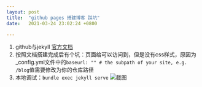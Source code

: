 ```yaml
---
layout: post
title:  "github pages 搭建博客 踩坑"
date:   2021-03-24 23:02:24 +0800

---
```


1. github与jekyll [官方文档][doc-url] 
1. 按照文档搭建完成后有个坑：页面给可以访问到，但是没有css样式，原因为_config.yml文件中的`baseurl: "" # the subpath of your site, e.g. /blog`值需要修改为你的仓库路径
1. 本地调试：`bundle exec jekyll serve`
   ![截图]({{site.baseurl}}/assets/images/localStart.png)

[doc-url]: https://docs.github.com/en/github/working-with-github-pages/setting-up-a-github-pages-site-with-jekyll
